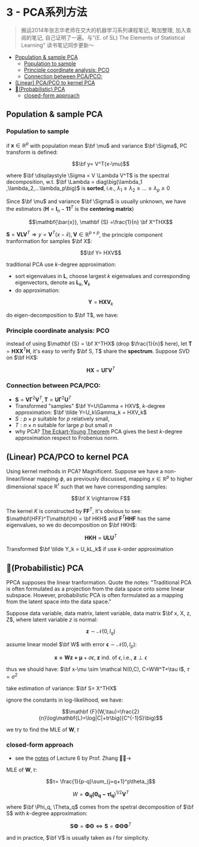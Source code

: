 # 3 - PCA系列方法
> 搬运2014年张志华老师在交大的机器学习系列课程笔记, 略加整理, 加入查阅的笔记, 自己证明了一遍。与"(E. of SL) The Elements of Statistical Learning" 读书笔记同步更新～
- [Population & sample PCA](#population-sample-pca)
    - [Population to sample](#population-to-sample)
    - [Principle coordinate analysis: PCO](#principle-coordinate-analysis-pco)
    - [Connection between PCA/PCO:](#connection-between-pcapco)
- [(Linear) PCA/PCO to kernel PCA](#linear-pcapco-to-kernel-pca)
- [(Probabilistic) PCA](#%08probabilistic-pca)
    - [closed-form approach](#closed-form-approach)
## Population & sample PCA
### Population to sample
if $\mathbf x \in \mathbb{R}^p$ with population mean $\bf \mu$ and variance $\bf \Sigma$, PC transform is defined:

$$\bf y= V^T(x-\mu)$$

where $\bf \displaystyle \Sigma = V \Lambda V^T$ is the spectral decomposition, w.t. $\bf \Lambda = diag\big(\lambda_1 ,\lambda_2,...\lambda_p\big)$ is **sorted**, i.e., $\lambda_1 \ge \lambda_2\ge ...\ge \lambda_p \ge 0$

Since $\bf \mu$ and variance $\bf \Sigma$ is usually unknown, we have the estimators ($\mathbf H = \mathbf I_n - \mathbf{11}^T$ is the **centering matrix**) 

$$\mathbf{\bar{x}}, \mathbf {S} =\frac{1}{n} \bf X^THX$$

$\displaystyle \mathbf S = \mathbf{VLV}^T \Rightarrow y = \mathbf{V}^T(x-\bar x), \mathbf V \in \mathbb R^{p\times p}$, the principle component tranformation for samples $\bf X$:

$$\bf Y= HXV$$

traditional PCA use $k$-degree approximation:
* sort  eigenvalues in $\mathbf L$, choose largest $k$ eigenvalues and corresponding eigenvectors, denote as $\mathbf L_k, \mathbf V_k$
* do approximation: 

$$\mathbf Y= \mathbf {HXV}_k$$

do eigen-decomposition to $\bf T$, we have:

### Principle coordinate analysis: PCO
instead of using $\mathbf {S} = \bf X^THX$ (drop $\frac{1}{n}$ here), let $\mathbf T = \mathbf{HXX}^T\mathbf H$, it's easy to verify $\bf S, T$ share the **spectrum**. Suppose SVD on $\bf HX$:

$$\mathbf{HX} = \mathbf{U\Gamma V}^T$$

### Connection between PCA/PCO:
* $\mathbf S = \mathbf{V\Gamma}^2 \mathbf V^T, \mathbf T = \mathbf{U\Gamma}^2\mathbf U^T$
* Transformed "samples" $\bf Y=U\Gamma = HXV$, $k$-degree approximation: $\bf \tilde Y=U_k\Gamma_k = HXV_k$
* $S: p\times p$ suitable for $p$ relatively small, 
* $T: n\times n$ suitable for large $p$ but small $n$
* why PCA? [The Eckart-Young Theorem](https://en.wikipedia.org/wiki/Low-rank_approximation) PCA gives the best $k$-degree approximation respect to Frobenius norm.

## (Linear) PCA/PCO to kernel PCA
Using kernel methods in PCA? Magnificent. Suppose we have a non-linear/linear mapping $\phi$, as previously discussed, mapping $x \in \mathbb{R}^p$ to higher dimensional space $\mathbb{R}^r$ such that we have corresponding samples:

$$\bf X \rightarrow F$$

The kernel $K$ is constructed by $\mathbf{FF}^T$, it's obvious to see: $\mathbf{HFF}^T\mathbf{H} = \bf HKH$ and $\mathbf F^T\mathbf{HHF}$ has the same eigenvalues, so we do decomposition on $\bf HKH$:

$$\mathbf{HKH} = \mathbf{ULU}^T$$

Transformed $\bf \tilde Y_k = U_kL_k$ if use $k$-order approximation

## (Probabilistic) PCA
PPCA supposes the linear tranformation. Quote the notes: "Traditional PCA is often formulated as a projection from the data space onto some linear subspace. However, probabilistic PCA is often formulated as a mapping from the latent space into the data space."

Suppose data variable, data matrix, latent variable, data matrix $\bf x, X, z, Z$, where latent variable $z$ is normal:

$$\mathbf z\sim \mathcal N(0,I_q)$$

assume linear model $\bf W$ with error $\mathbf \epsilon \sim \mathcal N(0,I_p)$:

$$\mathbf{ x = Wz + \mu} + \sigma \epsilon, \;\mathbf z\text{ ind. of  }\epsilon, \text{i.e., } \mathbf z \perp \epsilon $$

thus we should have: $\bf x-\mu  \sim \mathcal N(0,C), C=WW^T+\tau I$, $\tau=\sigma^2$

take estimation of variance:
$\bf S= X^THX$

ignore the constants in log-likelihood, we have:

$$\mathbf {F}(W,\tau)=\frac{2}{n}\log\mathbf{L}=\log|C|+tr\big({C^{-1}S}\big)$$

we try to find the MLE of $\mathbf{W},\tau$
### closed-form approach
* see the [notes](http://bcmi.sjtu.edu.cn/log/files/lecture_notes/ml_2014_spring_ieee/lecture6.pdf) of Lecture 6 by Prof. Zhang ->

MLE of $\mathbf{W},\tau$:
    
$$τ= \frac{1}{p-q}\sum_{j=q+1}^p\theta_j$$


$$W=\mathbf{\Phi_q(\Theta_q-\tau I_q})^{1/2}\mathbf{V}^T$$

where $\bf \Phi_q, \Theta_q$ comes from the spetral decomposition of $\bf S$ with $k$-degree approximation:

$$\mathbf {S\Phi} = \mathbf{\Phi\Theta} \Leftrightarrow \mathbf S = \mathbf{\Phi\Theta\Phi}^T  $$

and in practice, $\bf V$ is usually taken as $I$ for simplicity.




